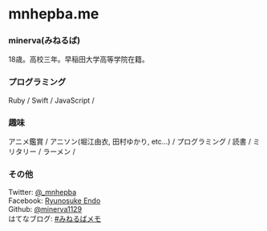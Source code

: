 # mnhepba.me

### minerva(みねるば)

18歳。高校三年。早稲田大学高等学院在籍。

### プログラミング

Ruby / Swift / JavaScript /

### 趣味

アニメ鑑賞 / アニソン(堀江由衣, 田村ゆかり, etc...) / プログラミング / 読書 / ミリタリー / ラーメン /

### その他

Twitter: [@_mnhepba](https://twitter.com/_mnhepba)  
Facebook: [Ryunosuke Endo](https://www.facebook.com/Minerva1129)  
Github: [@minerva1129](https://github.com/minerva1129)  
はてなブログ: [#みねるばメモ](http://minerva1129.hatenablog.com)

